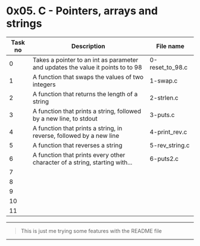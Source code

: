 # 0x05. C - Pointers, arrays and strings

| Task no | Description                                                                     | File name       |
| ------- | ------------------------------------------------------------------------------- | --------------- |
| 0       | Takes a pointer to an int as parameter and updates the value it points to to 98 | 0-reset_to_98.c |
| 1       | A function that swaps the values of two integers                                | 1-swap.c        |
| 2       | A function that returns the length of a string                                  | 2-strlen.c      |
| 3       | A function that prints a string, followed by a new line, to stdout              | 3-puts.c        |
| 4       | A function that prints a string, in reverse, followed by a new line             | 4-print_rev.c   |
| 5       | A function that reverses a string                                               | 5-rev_string.c  |
| 6       | A function that prints every other character of a string, starting with...      | 6-puts2.c       |
| 7       |                                                                                 |                 |
| 8       |                                                                                 |                 |
| 9       |                                                                                 |                 |
| 10      |                                                                                 |                 |
| 11      |                                                                                 |                 |

---

> This is just me trying some features with the README file

---
